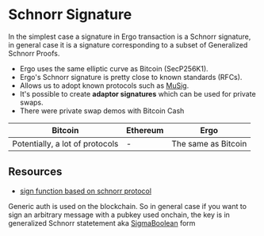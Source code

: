 # Schnorr Signature

In the simplest case a signature in Ergo transaction is a Schnorr signature, in general case it is a signature corresponding to a subset of Generalized Schnorr Proofs.

- Ergo uses the same elliptic curve as Bitcoin (SecP256K1).
- Ergo's Schnorr signature is pretty close to known standards (RFCs). 
- Allows us to adopt known protocols such as [MuSig](https://eprint.iacr.org/2018/068). 
- It's possible to create **adaptor signatures** which can be used for private swaps. 
- There were private swap demos with Bitcoin Cash


| Bitcoin           | Ethereum                           | Ergo                                 |
|-------------------|------------------------------------|--------------------------------------|
| Potentially, a lot of protocols | - | The same as Bitcoin |


## Resources

- [sign function based on schnorr protocol](https://github.com/ErgoGravity/gateway-proxy/blob/9cbf72b934b08e258457367e366050a1734f1050/app/gateway/Adaptor.scala#L391) 

Generic auth is used on the blockchain. So in general case if you want to sign an arbitrary message with a pubkey used onchain, the key is in generalized Schnorr statetement aka [SigmaBoolean](sigmaboolean.md) form